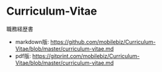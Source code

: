Curriculum-Vitae
================

職務経歴書

*   markdown版: https://github.com/mobilebiz/Curriculum-Vitae/blob/master/curriculum-vitae.md
*   pdf版: https://gitprint.com/mobilebiz/Curriculum-Vitae/blob/master/curriculum-vitae.md
